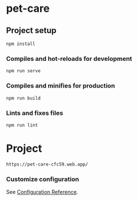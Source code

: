 # pet-care

## Project setup
```
npm install
```

### Compiles and hot-reloads for development
```
npm run serve
```

### Compiles and minifies for production
```
npm run build
```

### Lints and fixes files
```
npm run lint
```
# Project
```
https://pet-care-cfc59.web.app/
```

### Customize configuration
See [Configuration Reference](https://cli.vuejs.org/config/).
